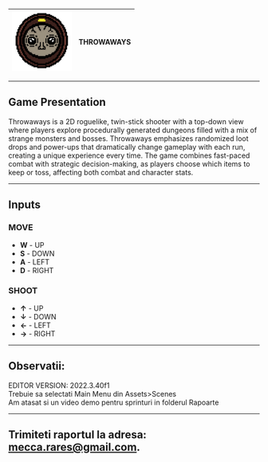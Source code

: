 | <img src="ResourcesMD/GAME_ICON.png" width="120px"/> | **THROWAWAYS** |
|------------------------------------------------------|--------------------------|

-------------------------------
## Game Presentation

Throwaways is a 2D roguelike, twin-stick shooter with a top-down view 
where players explore
 procedurally generated dungeons filled with a mix 
 of strange monsters and bosses.
 Throwaways emphasizes randomized loot drops and 
 power-ups that dramatically change gameplay with each run, creating a unique 
 experience every time.
 The game combines fast-paced combat with strategic decision-making, 
 as players choose which items to keep or toss, affecting both combat 
 and character stats.

-------------------------------
## Inputs

### MOVE
- **W** - UP
- **S** - DOWN
- **A** - LEFT
- **D** - RIGHT

### SHOOT
- **↑** - UP
- **↓** - DOWN
- **←** - LEFT
- **→** - RIGHT

-------------------------------

## Observatii:
EDITOR VERSION: 2022.3.40f1<br />
Trebuie sa selectati Main Menu din Assets>Scenes<br />
Am atasat si un video demo pentru sprinturi in folderul Rapoarte

-------------------------------
## Trimiteti raportul la adresa: mecca.rares@gmail.com.
